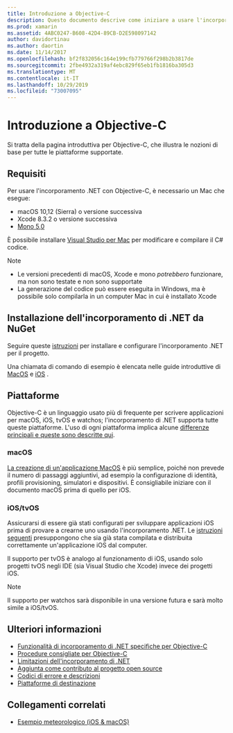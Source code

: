 ```yaml
---
title: Introduzione a Objective-C
description: Questo documento descrive come iniziare a usare l'incorporamento di .NET con Objective-C. Vengono illustrati i requisiti, l'installazione dell'incorporamento .NET da NuGet e le piattaforme supportate.
ms.prod: xamarin
ms.assetid: 4ABC0247-B608-42D4-89CB-D2E598097142
author: davidortinau
ms.author: daortin
ms.date: 11/14/2017
ms.openlocfilehash: bf2f832056c164e199cfb779766f298b2b3817de
ms.sourcegitcommit: 2fbe4932a319af4ebc829f65eb1fb1816ba305d3
ms.translationtype: MT
ms.contentlocale: it-IT
ms.lasthandoff: 10/29/2019
ms.locfileid: "73007095"
---
```

# <a name="getting-started-with-objective-c"></a>Introduzione a Objective-C

Si tratta della pagina introduttiva per Objective-C, che illustra le nozioni di base per tutte le piattaforme supportate.

## <a name="requirements"></a>Requisiti

Per usare l'incorporamento .NET con Objective-C, è necessario un Mac che esegue:

- macOS 10,12 (Sierra) o versione successiva
- Xcode 8.3.2 o versione successiva
- [Mono 5,0](https://www.mono-project.com/download/)

È possibile installare [Visual Studio per Mac](https://visualstudio.microsoft.com/vs/mac/) per modificare e compilare il C# codice.

> [!NOTE]
>
> - Le versioni precedenti di macOS, Xcode e mono _potrebbero_ funzionare, ma non sono testate e non sono supportate
> - La generazione del codice può essere eseguita in Windows, ma è possibile solo compilarla in un computer Mac in cui è installato Xcode

## <a name="installing-net-embedding-from-nuget"></a>Installazione dell'incorporamento di .NET da NuGet

Seguire queste [istruzioni](~/tools/dotnet-embedding/get-started/install/install.md) per installare e configurare l'incorporamento .NET per il progetto.

Una chiamata di comando di esempio è elencata nelle guide introduttive di [MacOS](~/tools/dotnet-embedding/get-started/objective-c/macos.md) e [iOS](~/tools/dotnet-embedding/get-started/objective-c/ios.md) .

## <a name="platforms"></a>Piattaforme

Objective-C è un linguaggio usato più di frequente per scrivere applicazioni per macOS, iOS, tvOS e watchos; l'incorporamento di .NET supporta tutte queste piattaforme. L'uso di ogni piattaforma implica alcune [differenze principali e queste sono descritte qui](~/tools/dotnet-embedding/objective-c/platforms.md).

### <a name="macos"></a>macOS

[La creazione di un'applicazione MacOS](~/tools/dotnet-embedding/get-started/objective-c/macos.md) è più semplice, poiché non prevede il numero di passaggi aggiuntivi, ad esempio la configurazione di identità, profili provisioning, simulatori e dispositivi. È consigliabile iniziare con il documento macOS prima di quello per iOS.

### <a name="ios--tvos"></a>iOS/tvOS

Assicurarsi di essere già stati configurati per sviluppare applicazioni iOS prima di provare a crearne uno usando l'incorporamento .NET. Le [istruzioni seguenti](~/tools/dotnet-embedding/get-started/objective-c/ios.md) presuppongono che sia già stata compilata e distribuita correttamente un'applicazione iOS dal computer.

Il supporto per tvOS è analogo al funzionamento di iOS, usando solo progetti tvOS negli IDE (sia Visual Studio che Xcode) invece dei progetti iOS.

> [!NOTE]
> Il supporto per watchos sarà disponibile in una versione futura e sarà molto simile a iOS/tvOS.

## <a name="further-reading"></a>Ulteriori informazioni

- [Funzionalità di incorporamento di .NET specifiche per Objective-C](~/tools/dotnet-embedding/objective-c/index.md)
- [Procedure consigliate per Objective-C](~/tools/dotnet-embedding/objective-c/best-practices.md)
- [Limitazioni dell'incorporamento di .NET](~/tools/dotnet-embedding/limitations.md)
- [Aggiunta come contributo al progetto open source](https://github.com/mono/Embeddinator-4000/blob/master/Contributing.md)
- [Codici di errore e descrizioni](~/tools/dotnet-embedding/errors.md)
- [Piattaforme di destinazione](~/tools/dotnet-embedding/objective-c/platforms.md)

## <a name="related-links"></a>Collegamenti correlati

- [Esempio meteorologico (iOS & macOS)](https://github.com/jamesmontemagno/embeddinator-weather)
